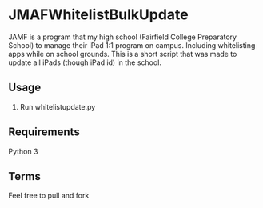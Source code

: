 # JMAFWhitelistBulkUpdate

JAMF is a program that my high school (Fairfield College Preparatory School) to manage their iPad 1:1 program on campus. Including whitelisting apps while on school grounds. This is a short script that was made to update all iPads (though iPad id) in the school.
## Usage

1. Run whitelistupdate.py

## Requirements
Python 3

## Terms
Feel free to pull and fork
